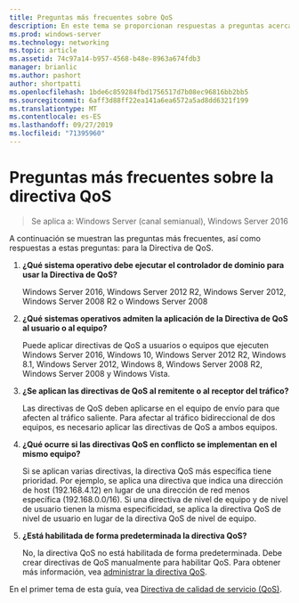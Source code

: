 ```yaml
---
title: Preguntas más frecuentes sobre QoS
description: En este tema se proporcionan respuestas a preguntas acerca de la Directiva de calidad de servicio (QoS) en Windows Server 2016.
ms.prod: windows-server
ms.technology: networking
ms.topic: article
ms.assetid: 74c97a14-b957-4568-b48e-8963a674fdb3
manager: brianlic
ms.author: pashort
author: shortpatti
ms.openlocfilehash: 1bde6c859284fbd1756517d7b08ec96816bb2bb5
ms.sourcegitcommit: 6aff3d88ff22ea141a6ea6572a5ad8dd6321f199
ms.translationtype: MT
ms.contentlocale: es-ES
ms.lasthandoff: 09/27/2019
ms.locfileid: "71395960"
---
```

# <a name="qos-policy-frequently-asked-questions"></a>Preguntas más frecuentes sobre la directiva QoS

>Se aplica a: Windows Server (canal semianual), Windows Server 2016

A continuación se muestran las preguntas más frecuentes, así como respuestas a estas preguntas: para la Directiva de QoS.
  
1.  **¿Qué sistema operativo debe ejecutar el controlador de dominio para usar la Directiva de QoS?**
  
     Windows Server 2016, Windows Server 2012 R2, Windows Server 2012, Windows Server 2008 R2 o Windows Server 2008

2.  **¿Qué sistemas operativos admiten la aplicación de la Directiva de QoS al usuario o al equipo?**

     Puede aplicar directivas de QoS a usuarios o equipos que ejecuten Windows Server 2016, Windows 10, Windows Server 2012 R2, Windows 8.1, Windows Server 2012, Windows 8, Windows Server 2008 R2, Windows Server 2008 y Windows Vista.

3.  **¿Se aplican las directivas de QoS al remitente o al receptor del tráfico?**

     Las directivas de QoS deben aplicarse en el equipo de envío para que afecten al tráfico saliente. Para afectar al tráfico bidireccional de dos equipos, es necesario aplicar las directivas de QoS a ambos equipos.

4.  **¿Qué ocurre si las directivas QoS en conflicto se implementan en el mismo equipo?**  
  
     Si se aplican varias directivas, la directiva QoS más específica tiene prioridad. Por ejemplo, se aplica una directiva que indica una dirección de host (192.168.4.12) en lugar de una dirección de red menos específica (192.168.0.0/16). Si una directiva de nivel de equipo y de nivel de usuario tienen la misma especificidad, se aplica la directiva QoS de nivel de usuario en lugar de la directiva QoS de nivel de equipo. 

5.  **¿Está habilitada de forma predeterminada la directiva QoS?**

     No, la directiva QoS no está habilitada de forma predeterminada. Debe crear directivas de QoS manualmente para habilitar QoS.  Para obtener más información, vea [administrar la directiva QoS](qos-policy-manage.md).

En el primer tema de esta guía, vea [Directiva de calidad de servicio (QoS)](qos-policy-top.md).
